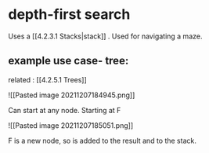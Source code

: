 # depth-first search

Uses a [[4.2.3.1 Stacks|stack]] . Used for navigating a maze. 

## example use case- tree:
related : [[4.2.5.1 Trees]]

![[Pasted image 20211207184945.png]]

Can start at any node. Starting at F

![[Pasted image 20211207185051.png]]

F is a new node, so is added to the result and to the stack.

